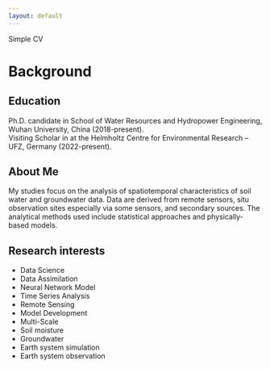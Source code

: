 ```yaml
---
layout: default
---
```

Simple CV

# Background
## Education
Ph.D. candidate in School of Water Resources and Hydropower Engineering, Wuhan University, China (2018-present).  
Visiting Scholar in at the Helmholtz Centre for Environmental Research – UFZ, Germany (2022-present).
## About Me
My studies focus on the analysis of spatiotemporal characteristics of soil water and groundwater data. Data are derived from remote sensors, situ observation sites especially via some sensors, and secondary sources. The analytical methods used include statistical approaches and physically-based models.
## Research interests
* Data Science
* Data Assimilation
* Neural Network Model
* Time Series Analysis
* Remote Sensing
* Model Development
* Multi-Scale
* Soil moisture
* Groundwater
* Earth system simulation
* Earth system observation

